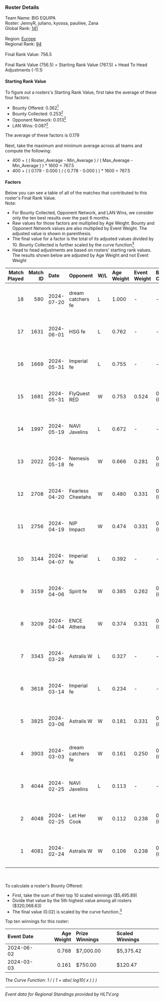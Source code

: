 ### Roster Details<br />
Team Name: BIG EQUIPA<br />
Roster: JennyR, juliano, kyossa, pauliiee, Zana<br />
Global Rank: [141](../../standings_global_2024_08_06.md)<br />
<br />
Region: [Europe]( ../../standings_europe_2024_08_06.md)<br />
Regional Rank: [94]( ../../standings_europe_2024_08_06.md)<br />
<br />
Final Rank Value:  756.5<br />
<br />
Final Rank Value (756.5) = Starting Rank Value (767.5) + Head To Head Adjustments (-11.1)<br />

#### Starting Rank Value<br />
To figure out a rosters's Starting Rank Value, first take the average of these four factors:<br />
- Bounty Offered: 0.362[<sup>1</sup>](#table2)
- Bounty Collected: 0.253[<sup>2</sup>](#table1)
- Opponent Network: 0.013[<sup>2</sup>](#table1)
- LAN Wins: 0.087[<sup>2</sup>](#table1)

The average of these factors is 0.179<br />
<br />
Next, take the maximum and minimum average across all teams and compute the following:<br />
- 400 + ( ( Roster_Average - Min_Average ) / ( Max_Average - Min_Average ) ) * 1600 = 767.5
- 400 + ( ( 0.179 - 0.000 ) / ( 0.778 - 0.000 ) ) * 1600 = 767.5


#### Factors<br />
Below you can see a table of all of the matches that contributed to this roster's Final Rank Value.<br />
Note:<br />

- For Bounty Collected, Opponent Network, and LAN Wins, we consider only the ten best results over the past 6 months.
- Raw values for those factors are multiplied by Age Weight. Bounty and Opponent Network values are also multiplied by Event Weight. The adjusted value is shown in parenthesis.
- The final value for a factor is the total of its adjusted values divided by 10. Bounty Collected is further scaled by the curve function[<sup>3</sup>](#curveFunction)
- Head to head adjustments are based on rosters' starting rank values. The results shown below are adjusted by Age Weight and not Event Weight
<span id="table1"></span><br />


| Match Played | Match ID | Date       | Opponent          | W/L | Age Weight | Event Weight | Bounty Collected | Opponent Network | LAN Wins  | H2H Adj. | Roster                                  |
| -: | -: | :- | :- | :- | :- | :- | :- | :- | :- | -: | :- |
|           18 |      580 | 2024-07-20 | dream catchers fe | L   | 1.000      | -            | -                | -                | -         |   -17.90 | JennyR, juliano, kyossa, pauliiee, Zana |
|           17 |     1631 | 2024-06-01 | HSG fe            | L   | 0.762      | -            | -                | -                | -         |    -9.94 | JennyR, juliano, kyossa, pauliiee, Zana |
|           16 |     1669 | 2024-05-31 | Imperial fe       | L   | 0.755      | -            | -                | -                | -         |    -4.60 | JennyR, juliano, kyossa, pauliiee, Zana |
|           15 |     1681 | 2024-05-31 | FlyQuest RED      | W   | 0.753      | 0.524        | 0.017 (0.007)    | 0.136 (0.054)    | 1 (0.753) |    11.52 | JennyR, juliano, kyossa, pauliiee, Zana |
|           14 |     1997 | 2024-05-19 | NAVI Javelins     | L   | 0.672      | -            | -                | -                | -         |    -8.65 | JennyR, juliano, kyossa, pauliiee, Zana |
|           13 |     2022 | 2024-05-18 | Nemesis fe        | W   | 0.666      | 0.281        | 0.000 (0.000)    | 0.000 (0.000)    | 0 (0.000) |     2.17 | JennyR, juliano, kyossa, pauliiee, Zana |
|           12 |     2708 | 2024-04-20 | Fearless Cheetahs | W   | 0.480      | 0.331        | 0.003 (0.000)    | 0.061 (0.010)    | 0 (0.000) |     6.03 | JennyR, juliano, kyossa, pauliiee, Zana |
|           11 |     2756 | 2024-04-19 | NIP Impact        | W   | 0.474      | 0.331        | 0.005 (0.001)    | 0.219 (0.034)    | 0 (0.000) |     6.51 | JennyR, juliano, kyossa, pauliiee, Zana |
|           10 |     3144 | 2024-04-07 | Imperial fe       | L   | 0.392      | -            | -                | -                | -         |    -2.30 | JennyR, juliano, kyossa, pauliiee, Zana |
|            9 |     3159 | 2024-04-06 | Spirit fe         | W   | 0.385      | 0.262        | 0.005 (0.001)    | 0.136 (0.014)    | 0 (0.000) |     4.29 | JennyR, juliano, kyossa, pauliiee, Zana |
|            8 |     3209 | 2024-04-04 | ENCE Athena       | W   | 0.374      | 0.331        | 0.002 (0.000)    | 0.033 (0.004)    | 0 (0.000) |     3.87 | JennyR, juliano, kyossa, pauliiee, Zana |
|            7 |     3343 | 2024-03-28 | Astralis W        | L   | 0.327      | -            | -                | -                | -         |    -6.70 | JennyR, juliano, kyossa, pauliiee, Zana |
|            6 |     3618 | 2024-03-14 | Imperial fe       | L   | 0.234      | -            | -                | -                | -         |    -1.40 | JennyR, juliano, kyossa, pauliiee, Zana |
|            5 |     3825 | 2024-03-06 | Astralis W        | W   | 0.181      | 0.331        | 0.001 (0.000)    | 0.019 (0.001)    | 0 (0.000) |     1.71 | JennyR, juliano, kyossa, pauliiee, Zana |
|            4 |     3903 | 2024-03-03 | dream catchers fe | W   | 0.161      | 0.250        | 0.016 (0.001)    | 0.206 (0.008)    | 0 (0.000) |     2.19 | JennyR, juliano, kyossa, pauliiee, Zana |
|            3 |     4044 | 2024-02-25 | NAVI Javelins     | L   | 0.113      | -            | -                | -                | -         |    -1.53 | JennyR, juliano, kyossa, pauliiee, Zana |
|            2 |     4048 | 2024-02-25 | Let Her Cook      | W   | 0.112      | 0.238        | 0.060 (0.002)    | 0.137 (0.004)    | 0 (0.000) |     2.51 | JennyR, juliano, kyossa, pauliiee, Zana |
|            1 |     4081 | 2024-02-24 | Astralis W        | W   | 0.106      | 0.238        | 0.002 (0.000)    | 0.060 (0.002)    | 0 (0.000) |     1.18 | JennyR, juliano, kyossa, pauliiee, Zana |

<br />
<span id="table2"></span><br />
To calculate a roster's Bounty Offered:<br />

- First, take the sum of their top 10 scaled winnings ($5,495.89)
- Divide that value by the 5th highest value among all rosters ($320,068.63)
- The final value (0.02) is scaled by the curve function.[<sup>3</sup>](#curveFunction)

Top ten winnings for this roster:<br />

| Event Date | Age Weight | Prize Winnings | Scaled Winnings |
| :- | -: | :- | :- |
| 2024-06-02 |      0.768 | $7,000.00      | $5,375.42       |
| 2024-03-03 |      0.161 | $750.00        | $120.47         |


<span id="curveFunction"></span>_The Curve Function: 1 / ( 1 + abs( log10( x ) ) )_<br />

---
_Event data for Regional Standings provided by HLTV.org_<br />
